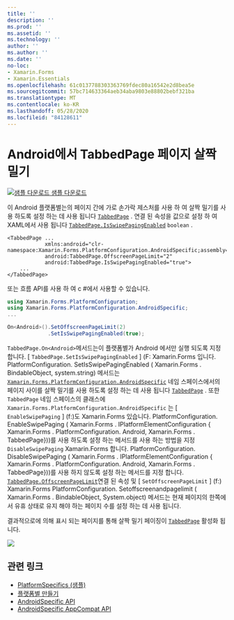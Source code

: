 ```yaml
---
title: ''
description: ''
ms.prod: ''
ms.assetid: ''
ms.technology: ''
author: ''
ms.author: ''
ms.date: ''
no-loc:
- Xamarin.Forms
- Xamarin.Essentials
ms.openlocfilehash: 61c0137788303363769fdec80a16542e2d8bea5e
ms.sourcegitcommit: 57bc714633364aeb34aba9803e88802bebf321ba
ms.translationtype: MT
ms.contentlocale: ko-KR
ms.lasthandoff: 05/28/2020
ms.locfileid: "84128611"
---
```

# <a name="tabbedpage-page-swiping-on-android"></a>Android에서 TabbedPage 페이지 살짝 밀기

[![샘플 다운로드](~/media/shared/download.png) 샘플 다운로드](https://docs.microsoft.com/samples/xamarin/xamarin-forms-samples/userinterface-platformspecifics)

이 Android 플랫폼별는의 페이지 간에 가로 손가락 제스처를 사용 하 여 살짝 밀기를 사용 하도록 설정 하는 데 사용 됩니다 [`TabbedPage`](xref:Xamarin.Forms.TabbedPage) . 연결 된 속성을 값으로 설정 하 여 XAML에서 사용 됩니다 [`TabbedPage.IsSwipePagingEnabled`](xref:Xamarin.Forms.PlatformConfiguration.AndroidSpecific.TabbedPage.IsSwipePagingEnabledProperty) `boolean` .

```xaml
<TabbedPage ...
            xmlns:android="clr-namespace:Xamarin.Forms.PlatformConfiguration.AndroidSpecific;assembly=Xamarin.Forms.Core"
            android:TabbedPage.OffscreenPageLimit="2"
            android:TabbedPage.IsSwipePagingEnabled="true">
    ...
</TabbedPage>
```

또는 흐름 API를 사용 하 여 c #에서 사용할 수 있습니다.

```csharp
using Xamarin.Forms.PlatformConfiguration;
using Xamarin.Forms.PlatformConfiguration.AndroidSpecific;
...

On<Android>().SetOffscreenPageLimit(2)
             .SetIsSwipePagingEnabled(true);
```

`TabbedPage.On<Android>`메서드는이 플랫폼별가 Android 에서만 실행 되도록 지정 합니다. [ `TabbedPage.SetIsSwipePagingEnabled` ] (F: Xamarin.Forms 입니다. PlatformConfiguration. SetIsSwipePagingEnabled ( Xamarin.Forms . BindableObject, system.string) 메서드는 [`Xamarin.Forms.PlatformConfiguration.AndroidSpecific`](xref:Xamarin.Forms.PlatformConfiguration.AndroidSpecific) 네임 스페이스에서의 페이지 사이를 살짝 밀기를 사용 하도록 설정 하는 데 사용 됩니다 [`TabbedPage`](xref:Xamarin.Forms.TabbedPage) . 또한 `TabbedPage` 네임 스페이스의 클래스에 `Xamarin.Forms.PlatformConfiguration.AndroidSpecific` 는 [ `EnableSwipePaging` ] (f:)도 Xamarin.Forms 있습니다. PlatformConfiguration. EnableSwipePaging ( Xamarin.Forms . IPlatformElementConfiguration { Xamarin.Forms . PlatformConfiguration. Android, Xamarin.Forms . TabbedPage}))를 사용 하도록 설정 하는 메서드를 사용 하는 방법을 지정 `DisableSwipePaging` Xamarin.Forms 합니다. PlatformConfiguration. DisableSwipePaging ( Xamarin.Forms . IPlatformElementConfiguration { Xamarin.Forms . PlatformConfiguration. Android, Xamarin.Forms . TabbedPage}))를 사용 하지 않도록 설정 하는 메서드를 지정 합니다. [`TabbedPage.OffscreenPageLimit`](xref:Xamarin.Forms.PlatformConfiguration.AndroidSpecific.TabbedPage.OffscreenPageLimitProperty)연결 된 속성 및 [ `SetOffscreenPageLimit` ] (f:) Xamarin.Forms PlatformConfiguration. Setoffscreenandpagelimit ( Xamarin.Forms . BindableObject, System.object) 메서드는 현재 페이지의 한쪽에서 유휴 상태로 유지 해야 하는 페이지 수를 설정 하는 데 사용 됩니다.

결과적으로에 의해 표시 되는 페이지를 통해 살짝 밀기 페이징이 [`TabbedPage`](xref:Xamarin.Forms.TabbedPage) 활성화 됩니다.

![](tabbedpage-page-swiping-images/tabbedpage-swipe.png)

## <a name="related-links"></a>관련 링크

- [PlatformSpecifics (샘플)](https://docs.microsoft.com/samples/xamarin/xamarin-forms-samples/userinterface-platformspecifics)
- [플랫폼별 만들기](~/xamarin-forms/platform/platform-specifics/index.md#creating-platform-specifics)
- [AndroidSpecific API](xref:Xamarin.Forms.PlatformConfiguration.AndroidSpecific)
- [AndroidSpecific AppCompat API](xref:Xamarin.Forms.PlatformConfiguration.AndroidSpecific.AppCompat)
